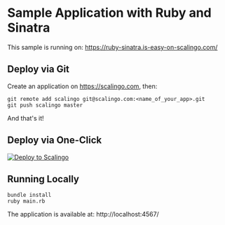# Sample Application with Ruby and Sinatra

This sample is running on: https://ruby-sinatra.is-easy-on-scalingo.com/

## Deploy via Git

Create an application on https://scalingo.com, then:

```shell
git remote add scalingo git@scalingo.com:<name_of_your_app>.git
git push scalingo master
```

And that's it!

## Deploy via One-Click

[![Deploy to Scalingo](https://cdn.scalingo.com/deploy/button.svg)](https://my.scalingo.com/deploy)

## Running Locally

```shell
bundle install
ruby main.rb
```

The application is available at: http://localhost:4567/
